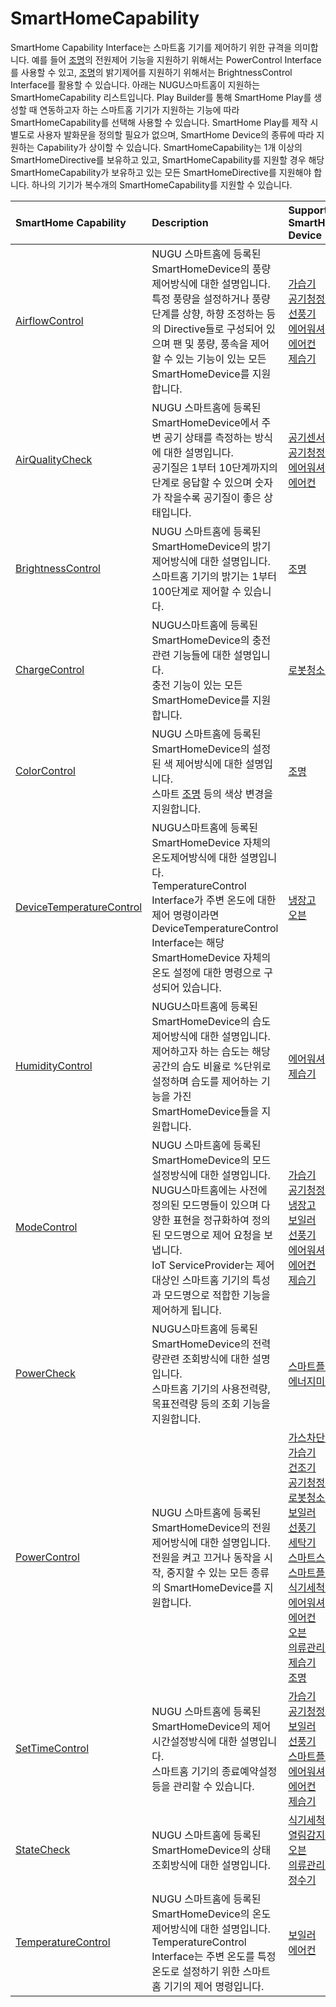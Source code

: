 # SmartHomeCapability

SmartHome Capability Interface는 스마트홈 기기를 제어하기 위한 규격을 의미합니다. 예를 들어 [조명](../smarthomedevicetype/type-21)의 전원제어 기능을 지원하기 위해서는 PowerControl Interface를 사용할 수 있고, [조명](../smarthomedevicetype/type-21)의 밝기제어를 지원하기 위해서는 BrightnessControl Interface를 활용할 수 있습니다. 아래는 NUGU스마트홈이 지원하는 SmartHomeCapability 리스트입니다. Play Builder를 통해 SmartHome Play를 생성할 때 연동하고자 하는 스마트홈 기기가 지원하는 기능에 따라 SmartHomeCapability를 선택해 사용할 수 있습니다. SmartHome Play를 제작 시 별도로 사용자 발화문을 정의할 필요가 없으며, SmartHome Device의 종류에 따라 지원하는 Capability가 상이할 수 있습니다. SmartHomeCapability는 1개 이상의 SmartHomeDirective를 보유하고 있고, SmartHomeCapability를 지원할 경우 해당 SmartHomeCapability가 보유하고 있는 모든 SmartHomeDirective를 지원해야 합니다. 하나의 기기가 복수개의 SmartHomeCapability를 지원할 수 있습니다.

| SmartHome Capability                                            | Description                                                                                                                                                                                   | Supported SmartHome Device                                                                                                                                                                                                                                                                                                                                                                                                                                                                                                                                                                                                                                                                                                                     |
|:----------------------------------------------------------------|:----------------------------------------------------------------------------------------------------------------------------------------------------------------------------------------------|:-----------------------------------------------------------------------------------------------------------------------------------------------------------------------------------------------------------------------------------------------------------------------------------------------------------------------------------------------------------------------------------------------------------------------------------------------------------------------------------------------------------------------------------------------------------------------------------------------------------------------------------------------------------------------------------------------------------------------------------------------|
| [AirflowControl](airflowcontrol-interface)                      | NUGU 스마트홈에 등록된 SmartHomeDevice의 풍량제어방식에 대한 설명입니다.<br/>특정 풍량을 설정하거나 풍량 단계를 상향, 하향 조정하는 등의 Directive들로 구성되어 있으며 팬 및 풍량, 풍속을 제어할 수 있는 기능이 있는 모든 SmartHomeDevice를 지원합니다.                          | [가습기](../smarthomedevicetype/type-2)<br/>[공기청정기](../smarthomedevicetype/type-4-1)<br/>[선풍기](../smarthomedevicetype/type-8)<br/>[에어워셔](../smarthomedevicetype/type-14)<br/>[에어컨](../smarthomedevicetype/type-15)<br/>[제습기](../smarthomedevicetype/type-20)                                                                                                                                                                                                                                                                                                                                                                                                                                                                                      |
| [AirQualityCheck](airqualitycheck-interface)                    | NUGU 스마트홈에 등록된 SmartHomeDevice에서 주변 공기 상태를 측정하는 방식에 대한 설명입니다.<br/>공기질은 1부터 10단계까지의 단계로 응답할 수 있으며 숫자가 작을수록 공기질이 좋은 상태입니다.                                                                      | [공기센서](../smarthomedevicetype/type-4)<br/>[공기청정기](../smarthomedevicetype/type-4-1)<br/>[에어워셔](../smarthomedevicetype/type-14)<br/>[에어컨](../smarthomedevicetype/type-15)                                                                                                                                                                                                                                                                                                                                                                                                                                                                                                                                                                        |
| [BrightnessControl](brightnesscontrol-interface)                | NUGU 스마트홈에 등록된 SmartHomeDevice의 밝기제어방식에 대한 설명입니다.<br/>스마트홈 기기의 밝기는 1부터 100단계로 제어할 수 있습니다.                                                                                                     | [조명](../smarthomedevicetype/type-21)                                                                                                                                                                                                                                                                                                                                                                                                                                                                                                                                                                                                                                                                                                           |
| [ChargeControl](chargecontrol-interface)                        | NUGU스마트홈에 등록된 SmartHomeDevice의 충전관련 기능들에 대한 설명입니다.<br/>충전 기능이 있는 모든 SmartHomeDevice를 지원합니다.                                                                                                   | [로봇청소기](../smarthomedevicetype/type-6)                                                                                                                                                                                                                                                                                                                                                                                                                                                                                                                                                                                                                                                                                                         |
| [ColorControl](colorcontrol-interface)                          | NUGU 스마트홈에 등록된 SmartHomeDevice의 설정된 색 제어방식에 대한 설명입니다.<br/>스마트 [조명](../smarthomedevicetype/type-21) 등의 색상 변경을 지원합니다.                                                                           | [조명](../smarthomedevicetype/type-21)                                                                                                                                                                                                                                                                                                                                                                                                                                                                                                                                                                                                                                                                                                           |
| [DeviceTemperatureControl](devicetemperaturecontrol-interface)  | NUGU스마트홈에 등록된 SmartHomeDevice 자체의 온도제어방식에 대한 설명입니다.<br/>TemperatureControl Interface가 주변 온도에 대한 제어 명령이라면 DeviceTemperatureControl Interface는 해당 SmartHomeDevice 자체의 온도 설정에 대한 명령으로 구성되어 있습니다. | [냉장고](../smarthomedevicetype/type-5)<br/>[오븐](../smarthomedevicetype/type-17)                                                                                                                                                                                                                                                                                                                                                                                                                                                                                                                                                                                                                                                                  |
| [HumidityControl](humiditycontrol-interface)                    | NUGU스마트홈에 등록된 SmartHomeDevice의 습도제어방식에 대한 설명입니다.<br/>제어하고자 하는 습도는 해당 공간의 습도 비율로 %단위로 설정하며 습도를 제어하는 기능을 가진 SmartHomeDevice들을 지원합니다.                                                            | [에어워셔](../smarthomedevicetype/type-14)<br/>[제습기](../smarthomedevicetype/type-20)                                                                                                                                                                                                                                                                                                                                                                                                                                                                                                                                                                                                                                                               |
| [ModeControl](modecontrol-interface)                            | NUGU 스마트홈에 등록된 SmartHomeDevice의 모드설정방식에 대한 설명입니다.<br/>NUGU스마트홈에는 사전에 정의된 모드명들이 있으며 다양한 표현을 정규화하여 정의된 모드명으로 제어 요청을 보냅니다.<br/>IoT ServiceProvider는 제어 대상인 스마트홈 기기의 특성과 모드명으로 적합한 기능을 제어하게 됩니다.  | [가습기](../smarthomedevicetype/type-2)<br/>[공기청정기](../smarthomedevicetype/type-4-1)<br/>[냉장고](../smarthomedevicetype/type-5)<br/>[보일러](../smarthomedevicetype/type-7)<br/>[선풍기](../smarthomedevicetype/type-8)<br/>[에어워셔](../smarthomedevicetype/type-14)<br/>[에어컨](../smarthomedevicetype/type-15)<br/>[제습기](../smarthomedevicetype/type-20)                                                                                                                                                                                                                                                                                                                                                                                                    |
| [PowerCheck](powercheck-interface)                              | NUGU스마트홈에 등록된 SmartHomeDevice의 전력량관련 조회방식에 대한 설명입니다.<br/>스마트홈 기기의 사용전력량, 목표전력량 등의 조회 기능을 지원합니다.                                                                                               | [스마트플러그](../smarthomedevicetype/type-11)<br/>[에너지미터](../smarthomedevicetype/type-13)                                                                                                                                                                                                                                                                                                                                                                                                                                                                                                                                                                                                                                                           |
| [PowerControl](powercontrol-interface)                          | NUGU 스마트홈에 등록된 SmartHomeDevice의 전원제어방식에 대한 설명입니다.<br/>전원을 켜고 끄거나 동작을 시작, 중지할 수 있는 모든 종류의 SmartHomeDevice를 지원합니다.                                                                              | [가스차단기](../smarthomedevicetype/type-1)<br/>[가습기](../smarthomedevicetype/type-2)<br/>[건조기](../smarthomedevicetype/type-3)<br/>[공기청정기](../smarthomedevicetype/type-4-1)<br/>[로봇청소기](../smarthomedevicetype/type-6)<br/>[보일러](../smarthomedevicetype/type-7)<br/>[선풍기](../smarthomedevicetype/type-8)<br/>[세탁기](../smarthomedevicetype/type-9)<br/>[스마트스위치](../smarthomedevicetype/type-10)<br/>[스마트플러그](../smarthomedevicetype/type-11)<br/>[식기세척기](../smarthomedevicetype/type-12)<br/>[에어워셔](../smarthomedevicetype/type-14)<br/>[에어컨](../smarthomedevicetype/type-15)<br/>[오븐](../smarthomedevicetype/type-17)<br/>[의류관리기](../smarthomedevicetype/type-18)<br/>[제습기](../smarthomedevicetype/type-20)<br/>[조명](../smarthomedevicetype/type-21) |
| [SetTimeControl](settimecontrol-interface)                      | NUGU 스마트홈에 등록된 SmartHomeDevice의 제어시간설정방식에 대한 설명입니다.<br/>스마트홈 기기의 종료예약설정 등을 관리할 수 있습니다.                                                                                                        | [가습기](../smarthomedevicetype/type-2)<br/>[공기청정기](../smarthomedevicetype/type-4-1)<br/>[보일러](../smarthomedevicetype/type-7)<br/>[선풍기](../smarthomedevicetype/type-8)<br/>[스마트플러그](../smarthomedevicetype/type-11)<br/>[에어워셔](../smarthomedevicetype/type-14)<br/>[에어컨](../smarthomedevicetype/type-15)<br/>[제습기](../smarthomedevicetype/type-20)                                                                                                                                                                                                                                                                                                                                                                                                |
| [StateCheck](statecheck-interface)                              | NUGU 스마트홈에 등록된 SmartHomeDevice의 상태조회방식에 대한 설명입니다.                                                                                                                                             | [식기세척기](../smarthomedevicetype/type-12)<br/>[열림감지센서](../smarthomedevicetype/type-16)<br/>[오븐](../smarthomedevicetype/type-17)<br/>[의류관리기](../smarthomedevicetype/type-18)<br/>[정수기](../smarthomedevicetype/type-19)                                                                                                                                                                                                                                                                                                                                                                                                                                                                                                                            |
| [TemperatureControl](temperaturecontrol-interface)              | NUGU 스마트홈에 등록된 SmartHomeDevice의 온도제어방식에 대한 설명입니다.<br/>TemperatureControl Interface는 주변 온도를 특정 온도로 설정하기 위한 스마트홈 기기의 제어 명령입니다.                                                                  | [보일러](../smarthomedevicetype/type-7)<br/>[에어컨](../smarthomedevicetype/type-15)                                                                                                                                                                                                                                                                                                                                                                                                                                                                                                                                                                                                                                                                 |

